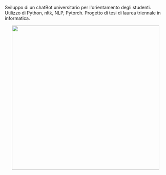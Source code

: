 Sviluppo di un chatBot universitario per l'orientamento degli studenti.
Utilizzo di Python, nltk, NLP, Pytorch.
Progetto di tesi di laurea triennale in informatica.

<p align="center">
  <img width="460" height="450" src="https://user-images.githubusercontent.com/56475652/216560660-46bcba6c-e0dc-46b0-80ea-0e148f1b7aa3.png">
</p>


